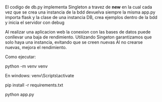 El codigo de db.py implementa Singleton a travez de __new__ en la cual cada vez que se crea una instancia de la bdd devuelva siempre la misma
app.py importa flask y la clase de una instancia DB, crea ejemplos dentro de la bdd y inicia el servidor con debug


Al realizar una aplicacion web la conexion con las bases de datos puede conllevar una baja de rendimiento. Utilizando Singeton garantizamos que solo haya una instancia, evitando que se creen nuevas Al no crearse nuevas, mejora el rendimiento.

Como ejecutar: 

python -m venv venv

En windows:
venv\Scripts\activate

pip install -r requirements.txt

python app.py
